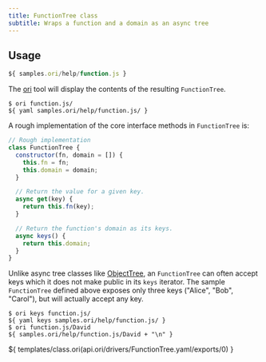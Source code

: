 ```yaml
---
title: FunctionTree class
subtitle: Wraps a function and a domain as an async tree
---
```


## Usage

```js
${ samples.ori/help/function.js }
```

The [ori](/cli) tool will display the contents of the resulting `FunctionTree`.

```console
$ ori function.js/
${ yaml samples.ori/help/function.js/ }
```

A rough implementation of the core interface methods in `FunctionTree` is:

```js
// Rough implementation
class FunctionTree {
  constructor(fn, domain = []) {
    this.fn = fn;
    this.domain = domain;
  }

  // Return the value for a given key.
  async get(key) {
    return this.fn(key);
  }

  // Return the function's domain as its keys.
  async keys() {
    return this.domain;
  }
}
```

Unlike async tree classes like [ObjectTree](ObjectTree.html), an `FunctionTree` can often accept keys which it does not make public in its `keys` iterator. The sample `FunctionTree` defined above exposes only three keys ("Alice", "Bob", "Carol"), but will actually accept any key.

```console
$ ori keys function.js/
${ yaml keys samples.ori/help/function.js/ }
$ ori function.js/David
${ samples.ori/help/function.js/David + "\n" }
```

${ templates/class.ori(api.ori/drivers/FunctionTree.yaml/exports/0) }
